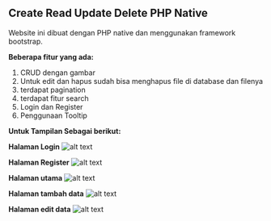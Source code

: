 ## Create Read Update Delete PHP Native
Website ini dibuat dengan PHP native dan menggunakan framework bootstrap.

**Beberapa fitur yang ada:**
1. CRUD dengan gambar
2. Untuk edit dan hapus sudah bisa menghapus file di database dan filenya
3. terdapat pagination
4. terdapat fitur search
5. Login dan Register
6. Penggunaan Tooltip

**Untuk Tampilan Sebagai berikut:**

**Halaman Login**
![alt text](https://github.com/tegarpenemuanr3/CRUD_IMAGE_NATIVE/blob/main/preview/HalamanLogin.png)

**Halaman Register**
![alt text](https://github.com/tegarpenemuanr3/CRUD_IMAGE_NATIVE/blob/main/preview/Register.png)

**Halaman utama**
![alt text](https://github.com/tegarpenemuanr3/CRUD_IMAGE_NATIVE/blob/main/preview/HalamanIndex.png)

**Halaman tambah data**
![alt text](https://github.com/tegarpenemuanr3/CRUD_IMAGE_NATIVE/blob/main/preview/HalamanTambahData.png)

**Halaman edit data**
![alt text](https://github.com/tegarpenemuanr3/CRUD_IMAGE_NATIVE/blob/main/preview/HalamanEditData.png)
